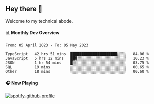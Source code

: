 ## Hey there 👋

Welcome to my technical abode.

#### 📊 Monthly Dev Overview
<!--START_SECTION:waka-->

```text
From: 05 April 2023 - To: 05 May 2023

TypeScript   42 hrs 51 mins  █████████████████████░░░░   84.06 %
JavaScript   5 hrs 12 mins   ██▓░░░░░░░░░░░░░░░░░░░░░░   10.23 %
JSON         1 hr 54 mins    █░░░░░░░░░░░░░░░░░░░░░░░░   03.75 %
SQL          19 mins         ░░░░░░░░░░░░░░░░░░░░░░░░░   00.65 %
Other        18 mins         ░░░░░░░░░░░░░░░░░░░░░░░░░   00.60 %
```

<!--END_SECTION:waka-->

#### 🎧 Now Playing

[![spotify-github-profile](https://spotify-github-profile.vercel.app/api/view?uid=james2mid&cover_image=true&theme=natemoo-re)](https://open.spotify.com/user/james2mid?si=2b3baf2b09cb499e)
